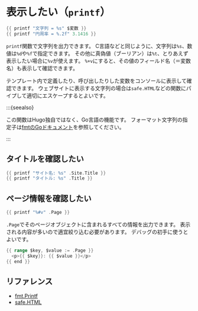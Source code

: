 # 表示したい（``printf``）

```go
{{ printf "文字列 = %s" $変数 }}
{{ printf "円周率 = %.2f" 3.1416 }}
```

`printf`関数で文字列を出力できます。
C言語などと同じように、文字列は``%s``、数値は``%d``や``%f``で指定できます。
その他に真偽値（ブーリアン）は``%t``、とりあえず表示したい場合に``%v``が使えます。
``%+v``にすると、その値のフィールド名（＝変数名）も表示して確認できます。

テンプレート内で定義したり、呼び出したりした変数をコンソールに表示して確認できます。
ウェブサイトに表示する文字列の場合は`safe.HTML`などの関数にパイプして適切にエスケープするとよいです。

:::{seealso}

この関数はHugo独自ではなく、Go言語の機能です。
フォーマット文字列の指定子は[fmtのGoドキュメント](https://pkg.go.dev/fmt)を参照してください。

:::

## タイトルを確認したい

```go
{{ printf "サイト名: %s" .Site.Title }}
{{ printf "タイトル: %s" .Title }}
```

## ページ情報を確認したい

```go
{{ printf "%#v" .Page }}
```

`.Page`でそのページオブジェクトに含まれるすべての情報を出力できます。
表示される内容が多いので適宜絞り込む必要があります。
デバッグの初手に使うとよいです。

```go
{{ range $key, $value := .Page }}
  <p>{{ $key}}: {{ $value }}</p>
{{ end }}
```

## リファレンス

- [fmt.Printf](https://gohugo.io/functions/fmt/printf/)
- [safe.HTML](https://gohugo.io/functions/safe/html/)
